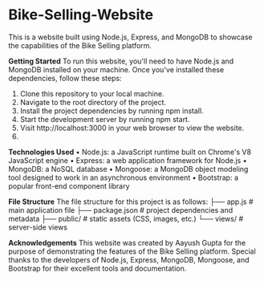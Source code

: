 # Bike-Selling-Website
This is a website built using Node.js, Express, and MongoDB to showcase the capabilities of the Bike Selling platform.

**Getting Started**
To run this website, you'll need to have Node.js and MongoDB installed on your machine. Once you've installed these dependencies, follow these steps:
1.	Clone this repository to your local machine.
2.	Navigate to the root directory of the project.
3.	Install the project dependencies by running npm install.
4.	Start the development server by running npm start.
5.	Visit http://localhost:3000 in your web browser to view the website.
6.	
**Technologies Used**
•	Node.js: a JavaScript runtime built on Chrome's V8 JavaScript engine
•	Express: a web application framework for Node.js
•	MongoDB: a NoSQL database
•	Mongoose: a MongoDB object modeling tool designed to work in an asynchronous environment
•	Bootstrap: a popular front-end component library

**File Structure**
The file structure for this project is as follows:
├── app.js                # main application file
├── package.json          # project dependencies and metadata
├── public/               # static assets (CSS, images, etc.)
└── views/                # server-side views

**Acknowledgements**
This website was created by Aayush Gupta for the purpose of demonstrating the features of the Bike Selling platform. Special thanks to the developers of Node.js, Express, MongoDB, Mongoose, and Bootstrap for their excellent tools and documentation.
